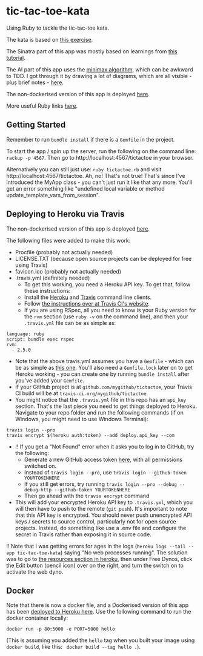 # tic-tac-toe-kata

Using Ruby to tackle the tic-tac-toe kata.

The kata is based on [this exercise](https://learn.madetech.com/sparring/tic-tac-toe/).

The Sinatra part of this app was mostly based on learnings from [this tutorial](http://webapps-for-beginners.rubymonstas.org/sinatra/params.html).

The AI part of this app uses the [minimax algorithm](https://towardsdatascience.com/tic-tac-toe-creating-unbeatable-ai-with-minimax-algorithm-8af9e52c1e7d), which can be awkward to TDD. I got through it by drawing a lot of diagrams, which are all visible - plus brief notes - [here](./notes.md).

The non-dockerised version of this app is deployed [here](tic-tac-toe-kata.herokuapp.com/tictactoe).

More useful Ruby links [here](https://clare-wiki.herokuapp.com/pages/coding/lang/oo/Ruby).

## Getting Started

Remember to run `bundle install` if there is a `Gemfile` in the project.

To start the app / spin up the server, run the following on the command line: `rackup -p 4567`. Then go to http://localhost:4567/tictactoe in your browser.

Alternatively you can still just use: `ruby tictactoe.rb`
and visit http://localhost:4567/tictactoe. Ah, no! That's not true! That's since I've introduced the MyApp class - you can't just run it like that any more. You'll get an error something like "undefined local variable or method update_template_vars_from_session".

## Deploying to Heroku via Travis

The non-dockerised version of this app is deployed [here](tic-tac-toe-kata.herokuapp.com/tictactoe).

The following files were added to make this work:
- Procfile (probably not actually needed)
- LICENSE.TXT (because open source projects can be deployed for free using Travis)
- favicon.ico (probably not actually needed)
- .travis.yml (definitely needed)
    - To get this working, you need a Heroku API key. To get that, follow these instructions:
    - Install the [Heroku](https://devcenter.heroku.com/articles/heroku-cli) and [Travis](https://github.com/travis-ci/travis.rb#installation) command line clients.
    - Follow [the instructions over at Travis CI's website](https://docs.travis-ci.com/user/getting-started/#to-get-started-with-travis-ci).
    - If you are using RSpec, all you need to know is your Ruby version for the `rvm` section (use `ruby -v` on the command line), and then your `.travis.yml` file can be as simple as:

```
language: ruby
script: bundle exec rspec
rvm:
  - 2.5.0  
```

- Note that the above travis.yml assumes you have a `Gemfile` - which can be as simple as [this one](https://github.com/claresudbery/mars-rover-kata-ruby/blob/fdff2aefca3456dddab635f494fd885b63aa965e/Gemfile). You'll also need a `Gemfile.lock` later on to get Heroku working - you can create one by running `bundle install` after you've added your `Gemfile`.
- If your GitHub project is at `github.com/mygithub/tictactoe`, your Travis CI build will be at `travis-ci.org/mygithub/tictactoe`.
- You might notice that the `.travis.yml` file in this repo has an `api_key` section. That's the last piece you need to get things deployed to Heroku. Navigate to your repo folder and run the following commands (if on Windows, you might need to use Windows Terminal):

```
travis login --pro
travis encrypt $(heroku auth:token) --add deploy.api_key --com
```

- !! If you get a "Not Found" error when it asks you to log in to GitHub, try the following:
    - Generate a new GitHub access token [here](https://github.com/settings/tokens), with all permissions switched on.
    - Instead of `travis login --pro`, use `travis login --github-token YOURTOKENHERE`
    - If you still get errors, try running `travis login --pro --debug --debug-http --github-token YOURTOKENHERE`
    - Then go ahead with the `travis encrypt` command
- This will add your encrypted Heroku API key to `.travis.yml`, which you will then have to push to the remote (`git push`). It's important to note that this API key is encrypted. You should never push unencrypted API keys / secrets to source control, particularly not for open source projects. Instead, do something like use a .env file and configure the secret in Travis rather than exposing it in source code.

!! Note that I was getting errors for ages in the logs (`heroku logs --tail --app tic-tac-toe-kata`) saying "No web processes running". The solution was to go to [the resources section in heroku](https://dashboard.heroku.com/apps/tic-tac-toe-kata/resources), then under Free Dynos, click the Edit button (pencil icon) over on the right, and turn the switch on to activate the web dyno.

## Docker

Note that there is now a docker file, and a Dockerised version of this app has been [deployed to Heroku here](https://tic-tac-toe-docker.herokuapp.com/tictactoe). Use the following command to run the docker container locally:

`docker run -p 80:5000 -e PORT=5000 hello`

(This is assuming you added the `hello` tag when you built your image using `docker build`, like this: ` docker build --tag hello .`).